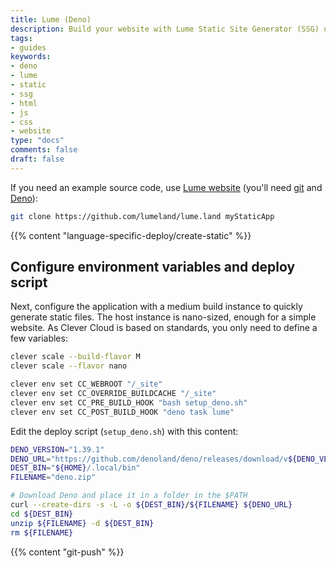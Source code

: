 ```yaml
---
title: Lume (Deno)
description: Build your website with Lume Static Site Generator (SSG) using Deno and host it on Clever Cloud. No dedicated runner needed.
tags:
- guides
keywords:
- deno
- lume
- static
- ssg
- html
- js
- css
- website
type: "docs"
comments: false
draft: false
---
```

If you need an example source code, use [Lume website](https://github.com/lumeland/lume.land) (you'll need [git](https://git-scm.com/book/en/v2/Getting-Started-Installing-Git) and [Deno](https://docs.deno.com/runtime/manual#install-deno)):
```bash
git clone https://github.com/lumeland/lume.land myStaticApp
```
{{% content "language-specific-deploy/create-static" %}}

## Configure environment variables and deploy script
Next, configure the application with a medium build instance to quickly generate static files. The host instance is nano-sized, enough for a simple website. As Clever Cloud is based on standards, you only need to define a few variables:
```bash
clever scale --build-flavor M
clever scale --flavor nano

clever env set CC_WEBROOT "/_site"
clever env set CC_OVERRIDE_BUILDCACHE "/_site"
clever env set CC_PRE_BUILD_HOOK "bash setup_deno.sh"
clever env set CC_POST_BUILD_HOOK "deno task lume"
```
Edit the deploy script (`setup_deno.sh`) with this content:
```bash
DENO_VERSION="1.39.1"
DENO_URL="https://github.com/denoland/deno/releases/download/v${DENO_VERSION}/deno-x86_64-unknown-linux-gnu.zip"
DEST_BIN="${HOME}/.local/bin"
FILENAME="deno.zip"

# Download Deno and place it in a folder in the $PATH
curl --create-dirs -s -L -o ${DEST_BIN}/${FILENAME} ${DENO_URL}
cd ${DEST_BIN}
unzip ${FILENAME} -d ${DEST_BIN}
rm ${FILENAME}
```

{{% content "git-push" %}}